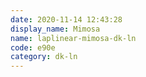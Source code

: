 ```yaml
---
date: 2020-11-14 12:43:28
display_name: Mimosa
name: laplinear-mimosa-dk-ln
code: e90e
category: dk-ln
---
```

